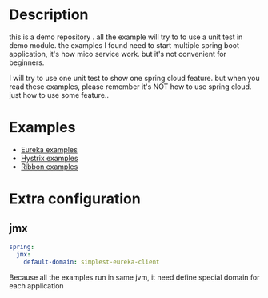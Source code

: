 # Description
this is a demo repository . 
all the example will try to to use a unit test in demo module. the examples I found need to start multiple spring boot 
application, it's how mico service work. but it's not convenient for beginners.

I will try to use one unit test to show one spring cloud feature. but when you read these examples, please remember it's
NOT how to use spring cloud. just how to use some feature..


# Examples

- [Eureka examples](demo/eureka-demo/README.md)
- [Hystrix examples](demo/hystrix-demo/README.md)
- [Ribbon examples](demo/ribbon-demo/README.md)



# Extra configuration

## jmx
```yml 
spring:
  jmx:
    default-domain: simplest-eureka-client
``` 
Because all the examples run in same jvm, it need define special domain for each application

  
